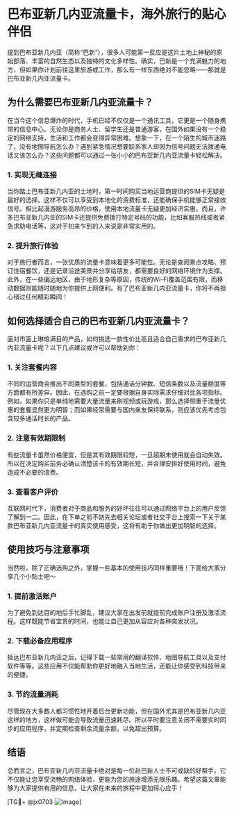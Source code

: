 # 巴布亚新几内亚流量卡，海外旅行的贴心伴侣

提到巴布亚新几内亚（简称“巴新”），很多人可能第一反应是这片土地上神秘的原始部落、丰富的自然生态以及独特的文化多样性。确实，巴新是一个充满魅力的地方，但如果你计划前往这里旅游或工作，那么有一样东西绝对不能忽略——那就是巴布亚新几内亚流量卡。

## 为什么需要巴布亚新几内亚流量卡？

在当今这个信息爆炸的时代，手机已经不仅仅是一个通讯工具，它更是一个随身携带的信息中心。无论你是商务人士、留学生还是普通游客，在国外如果没有一个稳定的网络支持，生活和工作都会变得异常困难。想象一下，在一个陌生的城市迷路了，没有地图导航怎么办？遇到紧急情况想要联系家人却因为信号问题无法拨通电话又该怎么办？这些问题都可以通过一张小小的巴布亚新几内亚流量卡轻松解决。

### 1. 实现无缝连接

当你踏上巴布亚新几内亚的土地时，第一时间购买当地运营商提供的SIM卡无疑是最好的选择。这样不仅可以享受到本地化的资费标准，还能确保手机能够正常接收信号。相比起漫游服务高昂的价格，使用本地流量卡无疑更加经济实惠。而且，许多巴布亚新几内亚的SIM卡还提供免费拨打特定号码的功能，比如客服热线或者紧急求助电话等，这对于初来乍到的人来说是非常实用的。

### 2. 提升旅行体验

对于旅行者而言，一张优质的流量卡意味着更多可能性。无论是查阅景点攻略、预订住宿餐饮，还是记录沿途美景并分享给朋友，都需要良好的网络环境作为支撑。此外，在一些偏远地区，由于地形复杂等原因，传统的Wi-Fi覆盖范围有限，而移动数据则能随时随地为你提供上网便利。有了巴布亚新几内亚流量卡，你将不再担心错过任何精彩瞬间！

## 如何选择适合自己的巴布亚新几内亚流量卡？

面对市面上琳琅满目的产品，如何挑选一款性价比高且适合自己需求的巴布亚新几内亚流量卡呢？以下几点建议或许可以帮助到你：

### 1. 关注套餐内容

不同的运营商会推出不同类型的套餐，包括通话分钟数、短信条数以及流量额度等方面都有所差异。因此，在选购之前一定要根据自身实际需求仔细对比各项指标。例如，如果你只是单纯地需要大量流量来刷视频或玩游戏，那么选择侧重于流量优惠的套餐显然更为明智；而如果经常需要与国内亲友保持联系，则应该优先考虑包含较多通话时长的产品。

### 2. 注意有效期限制

有些流量卡虽然价格便宜，但是其有效期限较短，一旦超期未使用就会自动失效。所以在决定购买前务必确认清楚该卡的有效期长短，并合理安排好使用时间，避免造成不必要的浪费。

### 3. 查看客户评价

互联网时代下，消费者对于商品和服务的好坏往往可以通过网络平台上的用户反馈了解到一二。因此，在下单之前不妨先去相关论坛或者社交平台上搜索一下关于某款巴布亚新几内亚流量卡的真实使用感受，这将有助于你做出更加明智的选择。

## 使用技巧与注意事项

当然啦，除了正确选购之外，掌握一些基本的使用技巧同样重要哦！下面给大家分享几个小贴士吧～

### 1. 提前激活账户

为了避免到达目的地后手忙脚乱，建议大家在出发前就提前完成账户注册及激活流程。这样既能节省宝贵的时间，也能让自己更加从容应对各种突发状况。

### 2. 下载必备应用程序

抵达巴布亚新几内亚之后，记得下载一些常用的翻译软件、地图导航工具以及支付软件等等。这些应用不仅能帮助你更好地融入当地生活，还能让你感受到科技带来的便捷。

### 3. 节约流量消耗

尽管现在大多数人都习惯性地开着后台更新功能，但在国外尤其是巴布亚新几内亚这样的地方，这样做可能会导致流量迅速耗尽。所以平时要注意关闭不需要实时同步的应用程序，并定期检查剩余流量余额，以免超出预算。

## 结语

总而言之，巴布亚新几内亚流量卡绝对是每一位赴巴新人士不可或缺的好帮手。它不仅能让您享受流畅的网络体验，更能为您的旅途增添无限乐趣。希望这篇文章能够为大家提供有用的信息，让大家在未来的旅程中更加得心应手！

[TG💪+ @jx0703 ![Image](https://github.com/user-attachments/assets/dbca1d08-cadb-493c-b0ec-ad6f7a83f270)]